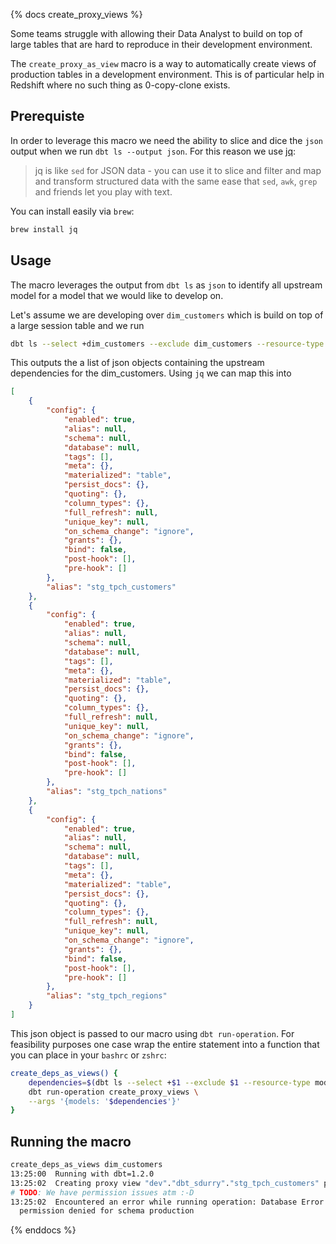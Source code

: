 {% docs create_proxy_views %}

Some teams struggle with allowing their Data Analyst to build on top of large tables that are hard to reproduce in their development environment.


The `create_proxy_as_view` macro is a way to automatically create views of production tables in a development environment. This is of particular help in Redshift where no such thing as 0-copy-clone exists.

## Prerequiste

In order to leverage this macro we need the ability to slice and dice the `json` output when we run `dbt ls --output json`. For this reason we use [jq](https://stedolan.github.io/jq/):

> jq is like `sed` for JSON data - you can use it to slice and filter and map and transform structured data with the same ease that `sed`, `awk`, `grep` and friends let you play with text.

You can install easily via `brew`:

```sh 
brew install jq
```

## Usage

The macro leverages the output from `dbt ls` as `json` to identify all upstream model for a model that we would like to develop on. 

Let's assume we are developing over `dim_customers` which is build on top of a large session table and we run

```sh
dbt ls --select +dim_customers --exclude dim_customers --resource-type model --output json
```

This outputs the a list of json objects containing the upstream dependencies for the dim_customers. Using `jq` we can map this into

```json
[
    {
        "config": {
            "enabled": true,
            "alias": null,
            "schema": null,
            "database": null,
            "tags": [],
            "meta": {},
            "materialized": "table",
            "persist_docs": {},
            "quoting": {},
            "column_types": {},
            "full_refresh": null,
            "unique_key": null,
            "on_schema_change": "ignore",
            "grants": {},
            "bind": false,
            "post-hook": [],
            "pre-hook": []
        },
        "alias": "stg_tpch_customers"
    },
    {
        "config": {
            "enabled": true,
            "alias": null,
            "schema": null,
            "database": null,
            "tags": [],
            "meta": {},
            "materialized": "table",
            "persist_docs": {},
            "quoting": {},
            "column_types": {},
            "full_refresh": null,
            "unique_key": null,
            "on_schema_change": "ignore",
            "grants": {},
            "bind": false,
            "post-hook": [],
            "pre-hook": []
        },
        "alias": "stg_tpch_nations"
    },
    {
        "config": {
            "enabled": true,
            "alias": null,
            "schema": null,
            "database": null,
            "tags": [],
            "meta": {},
            "materialized": "table",
            "persist_docs": {},
            "quoting": {},
            "column_types": {},
            "full_refresh": null,
            "unique_key": null,
            "on_schema_change": "ignore",
            "grants": {},
            "bind": false,
            "post-hook": [],
            "pre-hook": []
        },
        "alias": "stg_tpch_regions"
    }
]
```

This json object is passed to our macro using `dbt run-operation`. For feasibility purposes one case wrap the entire statement into a function that you can place in your `bashrc` or `zshrc`:

```sh
create_deps_as_views() {
    dependencies=$(dbt ls --select +$1 --exclude $1 --resource-type model --output json --output-keys config,alias | jq -s -c '. | map(.)') && \
    dbt run-operation create_proxy_views \
    --args '{models: '$dependencies'}'
}
```

## Running the macro

```sh
create_deps_as_views dim_customers 
13:25:00  Running with dbt=1.2.0
13:25:02  Creating proxy view "dev"."dbt_sdurry"."stg_tpch_customers" pointing to "dev"."production"."stg_tpch_customers"
# TODO: We have permission issues atm :-D 
13:25:02  Encountered an error while running operation: Database Error
  permission denied for schema production
```

{% enddocs %}
